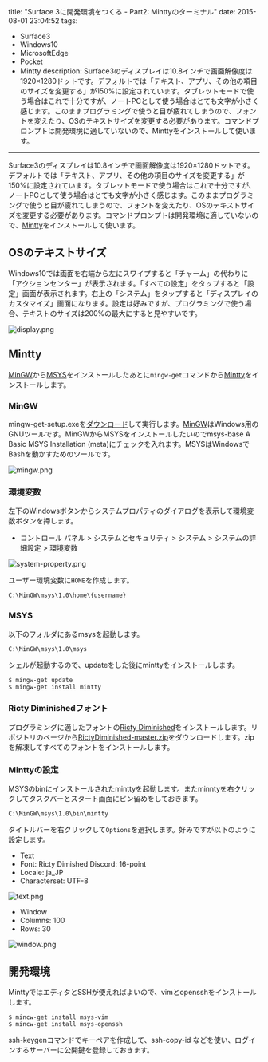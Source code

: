 title: "Surface 3に開発環境をつくる - Part2: Minttyのターミナル"
date: 2015-08-01 23:04:52
tags:
 - Surface3
 - Windows10
 - MicrosoftEdge
 - Pocket
 - Mintty
description: Surface3のディスプレイは10.8インチで画面解像度は1920×1280ドットです。デフォルトでは「テキスト、アプリ、その他の項目のサイズを変更する」が150%に設定されています。タブレットモードで使う場合はこれで十分ですが、ノートPCとして使う場合はとても文字が小さく感じます。このままプログラミングで使うと目が疲れてしまうので、フォントを変えたり、OSのテキストサイズを変更する必要があります。コマンドプロンプトは開発環境に適していないので、Minttyをインストールして使います。
---

Surface3のディスプレイは10.8インチで画面解像度は1920×1280ドットです。デフォルトでは「テキスト、アプリ、その他の項目のサイズを変更する」が150%に設定されています。タブレットモードで使う場合はこれで十分ですが、ノートPCとして使う場合はとても文字が小さく感じます。このままプログラミングで使うと目が疲れてしまうので、フォントを変えたり、OSのテキストサイズを変更する必要があります。コマンドプロンプトは開発環境に適していないので、[Mintty](http://mintty.github.io/)をインストールして使います。


<!-- more -->

## OSのテキストサイズ

Windows10では画面を右端から左にスワイプすると「チャーム」の代わりに「アクションセンター」が表示されます。「すべての設定」をタップすると「設定」画面が表示されます。右上の「システム」をタップすると「ディスプレイのカスタマイズ」画面になります。設定は好みですが、プログラミングで使う場合、テキストのサイズは200%の最大にすると見やすいです。

![display.png](/2015/08/01/surface3-windows10-terminal/display.png)

## Mintty

[MinGW](http://www.mingw.org/)から[MSYS](http://www.mingw.org/wiki/msys)をインストールしたあとに`mingw-get`コマンドから[Mintty](http://mintty.github.io/)をインストールします。

### MinGW

mingw-get-setup.exeを[ダウンロード](http://sourceforge.net/projects/mingw/files/Installer/mingw-get-setup.exe/download)して実行します。[MinGW](http://www.mingw.org/)はWindows用のGNUツールです。MinGWからMSYSをインストールしたいのでmsys-base A Basic MSYS Installation (meta)にチェックを入れます。MSYSはWindowsでBashを動かすためのツールです。

![mingw.png](/2015/08/01/surface3-windows10-terminal/mingw.png)


### 環境変数

左下のWindowsボタンからシステムプロパティのダイアログを表示して環境変数ボタンを押します。

* コントロール パネル > システムとセキュリティ > システム > システムの詳細設定 > 環境変数


![system-property.png](/2015/08/01/surface3-windows10-terminal/system-property.png)


ユーザー環境変数に`HOME`を作成します。

```text
C:\MinGW\msys\1.0\home\{username}
```

### MSYS

以下のフォルダにあるmsysを起動します。

```
C:\MinGW\msys\1.0\msys
```

シェルが起動するので、updateをした後にminttyをインストールします。

```
$ mingw-get update
$ mingw-get install mintty
```

### Ricty Diminishedフォント

プログラミングに適したフォントの[Ricty Diminished](https://github.com/yascentur/RictyDiminished)をインストールします。リポジトリのページから[RictyDiminished-master.zip](https://github.com/yascentur/RictyDiminished/archive/master.zip)をダウンロードします。zipを解凍してすべてのフォントをインストールします。

### Minttyの設定

MSYSのbinにインストールされたminttyを起動します。またminntyを右クリックしてタスクバーとスタート画面にピン留めをしておきます。

```
C:\MinGW\msys\1.0\bin\mintty
```

タイトルバーを右クリックして`Options`を選択します。好みですが以下のように設定します。

* Text
 * Font: Ricty Dimished Discord: 16-point
 * Locale: ja_JP
 * Characterset: UTF-8

![text.png](/2015/08/01/surface3-windows10-terminal/text.png)

* Window
 * Columns: 100
 * Rows: 30

![window.png](/2015/08/01/surface3-windows10-terminal/window.png)


## 開発環境

MinttyではエディタとSSHが使えればよいので、vimとopensshをインストールします。

```
$ mincw-get install msys-vim
$ mincw-get install msys-openssh
```

ssh-keygenコマンドでキーペアを作成して、ssh-copy-id 
などを使い、ログインするサーバーに公開鍵を登録しておきます。


